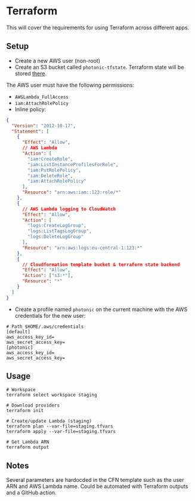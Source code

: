 # Terraform

This will cover the requirements for using Terraform across different apps.

## Setup

- Create a new AWS user (non-root)
- Create an S3 bucket called `photonic-tfstate`. Terraform state will be stored [there](https://developer.hashicorp.com/terraform/language/settings/backends/s3).

The AWS user must have the following permissions:

- `AWSLambda_FullAccess`
- `iam:AttachRolePolicy`
- Inline policy:

```json
{
  "Version": "2012-10-17",
  "Statement": [
    {
      "Effect": "Allow",
      // AWS Lambda
      "Action": [
        "iam:CreateRole",
        "iam:ListInstanceProfilesForRole",
        "iam:PutRolePolicy",
        "iam:DeleteRole",
        "iam:AttachRolePolicy"
      ],
      "Resource": "arn:aws:iam::123:role/*"
    },
    {
      // AWS Lambda logging to CloudWatch
      "Effect": "Allow",
      "Action": [
        "logs:CreateLogGroup",
        "logs:ListTagsLogGroup",
        "logs:DeleteLogGroup"
      ],
      "Resource": "arn:aws:logs:eu-central-1:123:*"
    },
    {
      // Cloudformation template bucket & terraform state backend
      "Effect": "Allow",
      "Action": ["s3:*"],
      "Resource": "*"
    }
  ]
}
```

- Create a profile named `photonic` on the current machine with the AWS credentials for the new user:

```shell
# Path $HOME/.aws/credentials
[default]
aws_access_key_id=
aws_secret_access_key=
[photonic]
aws_access_key_id=
aws_secret_access_key=
```

## Usage

```shell
# Workspace
terraform select workspace staging

# Download providers
terraform init

# Create/update Lambda (staging)
terraform plan --var-file=staging.tfvars
terraform apply --var-file=staging.tfvars

# Get Lambda ARN
terraform output
```

## Notes

Several parameters are hardocded in the CFN template such as the user ARN and AWS Lambda name. Could be automated with Terraform outputs and a GitHub action.
